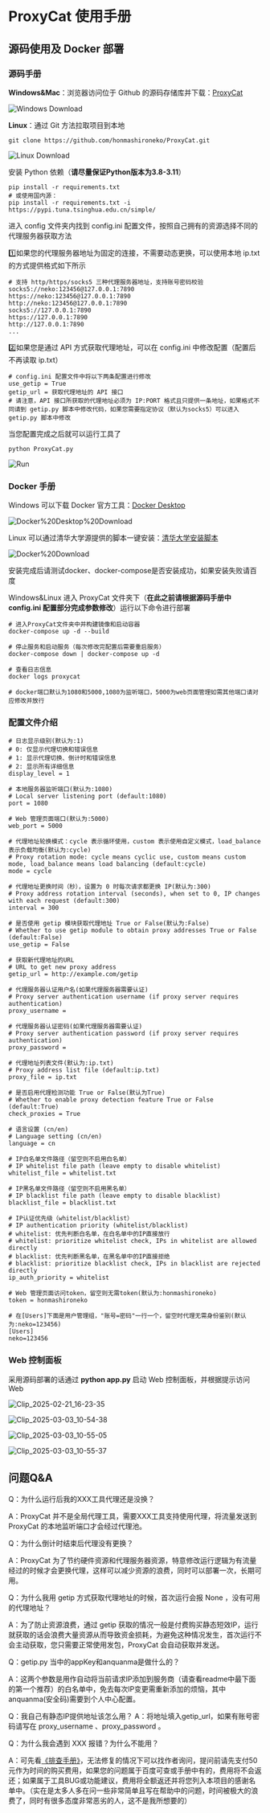 # ProxyCat 使用手册

## 源码使用及 Docker 部署

### 源码手册

**Windows&Mac**：浏览器访问位于 Github 的源码存储库并下载：[ProxyCat](https://github.com/honmashironeko/ProxyCat)

![Windows Download](./Operation%20Manual.assets/Windows%20Download.png)

**Linux**：通过 Git 方法拉取项目到本地

```
git clone https://github.com/honmashironeko/ProxyCat.git
```

![Linux Download](./Operation%20Manual.assets/Linux%20Download.png)

安装 Python 依赖（**请尽量保证Python版本为3.8-3.11**）

```
pip install -r requirements.txt
# 或使用国内源：
pip install -r requirements.txt -i https://pypi.tuna.tsinghua.edu.cn/simple/
```

进入 config 文件夹内找到 config.ini 配置文件，按照自己拥有的资源选择不同的代理服务器获取方法

1️⃣如果您的代理服务器地址为固定的连接，不需要动态更换，可以使用本地 ip.txt 的方式提供格式如下所示

```
# 支持 http/https/socks5 三种代理服务器地址，支持账号密码校验
socks5://neko:123456@127.0.0.1:7890
https://neko:123456@127.0.0.1:7890
http://neko:123456@127.0.0.1:7890
socks5://127.0.0.1:7890
https://127.0.0.1:7890
http://127.0.0.1:7890
...
```

2️⃣如果您是通过 API 方式获取代理地址，可以在 config.ini 中修改配置（配置后不再读取 ip.txt）

```
# config.ini 配置文件中将以下两条配置进行修改
use_getip = True
getip_url = 获取代理地址的 API 接口
# 请注意，API 接口所获取的代理地址必须为 IP:PORT 格式且只提供一条地址，如果格式不同请到 getip.py 脚本中修改代码，如果您需要指定协议（默认为socks5）可以进入 getip.py 脚本中修改
```

当您配置完成之后就可以运行工具了

```
python ProxyCat.py
```

![Run](./Operation%20Manual.assets/Run.png)

### Docker 手册

Windows 可以下载 Docker 官方工具：[Docker Desktop](docs.dockerd.com.cn)

![Docker%20Desktop%20Download](./Operation%20Manual.assets/Docker%20Desktop%20Download.png)

Linux 可以通过清华大学源提供的脚本一键安装：[清华大学安装脚本](https://mirrors.tuna.tsinghua.edu.cn/help/docker-ce/)

![Docker%20Download](./Operation%20Manual.assets/Docker%20Download.png)

安装完成后请测试docker、docker-compose是否安装成功，如果安装失败请百度

Windows&Linux 进入 ProxyCat 文件夹下（**在此之前请根据源码手册中 config.ini 配置部分完成参数修改**）运行以下命令进行部署

```
# 进入ProxyCat文件夹中并构建镜像和启动容器
docker-compose up -d --build

# 停止服务和启动服务（每次修改完配置后需要重启服务）
docker-compose down | docker-compose up -d

# 查看日志信息
docker logs proxycat

# docker端口默认为1080和5000,1080为监听端口，5000为web页面管理如需其他端口请对应修改并放行
```

### 配置文件介绍

```
# 日志显示级别(默认为:1)
# 0: 仅显示代理切换和错误信息
# 1: 显示代理切换、倒计时和错误信息
# 2: 显示所有详细信息
display_level = 1

# 本地服务器监听端口(默认为:1080)
# Local server listening port (default:1080)
port = 1080

# Web 管理页面端口(默认为:5000)
web_port = 5000

# 代理地址轮换模式：cycle 表示循环使用，custom 表示使用自定义模式，load_balance 表示负载均衡(默认为:cycle)
# Proxy rotation mode: cycle means cyclic use, custom means custom mode, load_balance means load balancing (default:cycle)
mode = cycle

# 代理地址更换时间（秒），设置为 0 时每次请求都更换 IP(默认为:300)
# Proxy address rotation interval (seconds), when set to 0, IP changes with each request (default:300)
interval = 300

# 是否使用 getip 模块获取代理地址 True or False(默认为:False)
# Whether to use getip module to obtain proxy addresses True or False (default:False)
use_getip = False

# 获取新代理地址的URL
# URL to get new proxy address
getip_url = http://example.com/getip

# 代理服务器认证用户名(如果代理服务器需要认证)
# Proxy server authentication username (if proxy server requires authentication)
proxy_username = 

# 代理服务器认证密码(如果代理服务器需要认证)
# Proxy server authentication password (if proxy server requires authentication)
proxy_password = 

# 代理地址列表文件(默认为:ip.txt)
# Proxy address list file (default:ip.txt)
proxy_file = ip.txt

# 是否启用代理检测功能 True or False(默认为True)
# Whether to enable proxy detection feature True or False (default:True)
check_proxies = True

# 语言设置 (cn/en)
# Language setting (cn/en)
language = cn

# IP白名单文件路径（留空则不启用白名单）
# IP whitelist file path (leave empty to disable whitelist)
whitelist_file = whitelist.txt

# IP黑名单文件路径（留空则不启用黑名单）
# IP blacklist file path (leave empty to disable blacklist)
blacklist_file = blacklist.txt

# IP认证优先级（whitelist/blacklist）
# IP authentication priority (whitelist/blacklist)
# whitelist: 优先判断白名单，在白名单中的IP直接放行
# whitelist: prioritize whitelist check, IPs in whitelist are allowed directly
# blacklist: 优先判断黑名单，在黑名单中的IP直接拒绝
# blacklist: prioritize blacklist check, IPs in blacklist are rejected directly
ip_auth_priority = whitelist

# Web 管理页面访问token，留空则无需token(默认为:honmashironeko)
token = honmashironeko

# 在[Users]下面是用户管理组，"账号=密码"一行一个，留空时代理无需身份鉴别(默认为:neko=123456)
[Users]
neko=123456
```

### Web 控制面板

采用源码部署的话通过 **python app.py** 启动 Web 控制面板，并根据提示访问 Web

![Clip_2025-02-21_16-23-35](./Operation%20Manual.assets/Clip_2025-02-21_16-23-35.png)

![Clip_2025-03-03_10-54-38](./Operation%20Manual.assets/Clip_2025-03-03_10-54-38.png)

![Clip_2025-03-03_10-55-05](./Operation%20Manual.assets/Clip_2025-03-03_10-55-05.png)

![Clip_2025-03-03_10-55-37](./Operation%20Manual.assets/Clip_2025-03-03_10-55-37.png)

## 问题Q&A

Q：为什么运行后我的XXX工具代理还是没换？

A：ProxyCat 并不是全局代理工具，需要XXX工具支持使用代理，将流量发送到 ProxyCat 的本地监听端口才会经过代理池。



Q：为什么倒计时结束后代理没有更换？

A：ProxyCat 为了节约硬件资源和代理服务器资源，特意修改运行逻辑为有流量经过的时候才会更换代理，这样可以减少资源的浪费，同时可以部署一次，长期可用。



Q：为什么我用 getip 方式获取代理地址的时候，首次运行会报 None ，没有可用的代理地址？

A：为了防止资源浪费，通过 getip 获取的情况一般是付费购买静态短效IP，运行就获取的话会浪费大量资源从而导致资金损耗，为避免这种情况发生，首次运行不会主动获取，您只需要正常使用发包，ProxyCat 会自动获取并发送。



Q：getip.py 当中的appKey和anquanma是做什么的？

A：这两个参数是用作自动将当前请求IP添加到服务商（请查看readme中最下面的第一个推荐）的白名单中，免去每次IP变更需重新添加的烦恼，其中anquanma(安全码)需要到个人中心配置。



Q：我自己有静态IP提供地址该怎么用？
A：将地址填入getip_url，如果有账号密码请写在 proxy_username 、proxy_password 。



Q：为什么我会遇到 XXX 报错？为什么不能用？

A：可先看[《排查手册》](https://github.com/honmashironeko/ProxyCat/blob/main/ProxyCat-Manual/Investigation%20Manual.md)，无法修复的情况下可以找作者询问，提问前请先支付50元作为时间的购买费用，如果您的问题属于百度可查或手册中有的，费用将不会返还；如果属于工具BUG或功能建议，费用将全额返还并将您列入本项目的感谢名单中。（实在是太多人多在问一些非常简单且写在帮助中的问题，时间被极大的浪费了，同时有很多态度非常恶劣的人，这不是我所想要的） 

